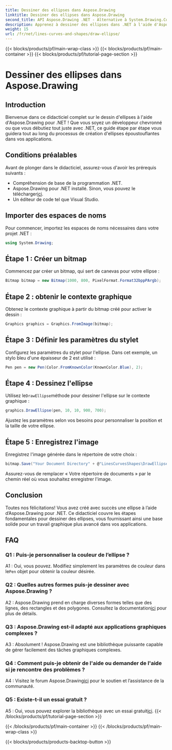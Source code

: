 ```yaml
---
title: Dessiner des ellipses dans Aspose.Drawing
linktitle: Dessiner des ellipses dans Aspose.Drawing
second_title: API Aspose.Drawing .NET - Alternative à System.Drawing.Common
description: Apprenez à dessiner des ellipses dans .NET à l'aide d'Aspose.Drawing. Suivez ce didacticiel étape par étape pour créer des graphiques époustouflants sans effort.
weight: 15
url: /fr/net/lines-curves-and-shapes/draw-ellipse/
---
```


{{< blocks/products/pf/main-wrap-class >}}
{{< blocks/products/pf/main-container >}}
{{< blocks/products/pf/tutorial-page-section >}}

# Dessiner des ellipses dans Aspose.Drawing

## Introduction

Bienvenue dans ce didacticiel complet sur le dessin d'ellipses à l'aide d'Aspose.Drawing pour .NET ! Que vous soyez un développeur chevronné ou que vous débutiez tout juste avec .NET, ce guide étape par étape vous guidera tout au long du processus de création d'ellipses époustouflantes dans vos applications.

## Conditions préalables

Avant de plonger dans le didacticiel, assurez-vous d'avoir les prérequis suivants :

- Compréhension de base de la programmation .NET.
-  Aspose.Drawing pour .NET installé. Sinon, vous pouvez le télécharger[ici](https://releases.aspose.com/drawing/net/).
- Un éditeur de code tel que Visual Studio.

## Importer des espaces de noms

Pour commencer, importez les espaces de noms nécessaires dans votre projet .NET :

```csharp
using System.Drawing;
```

## Étape 1 : Créer un bitmap

Commencez par créer un bitmap, qui sert de canevas pour votre ellipse :

```csharp
Bitmap bitmap = new Bitmap(1000, 800, PixelFormat.Format32bppPArgb);
```

## Étape 2 : obtenir le contexte graphique

Obtenez le contexte graphique à partir du bitmap créé pour activer le dessin :

```csharp
Graphics graphics = Graphics.FromImage(bitmap);
```

## Étape 3 : Définir les paramètres du stylet

Configurez les paramètres du stylet pour l'ellipse. Dans cet exemple, un stylo bleu d'une épaisseur de 2 est utilisé :

```csharp
Pen pen = new Pen(Color.FromKnownColor(KnownColor.Blue), 2);
```

## Étape 4 : Dessinez l'ellipse

 Utilisez le`DrawEllipse`méthode pour dessiner l'ellipse sur le contexte graphique :

```csharp
graphics.DrawEllipse(pen, 10, 10, 900, 700);
```

Ajustez les paramètres selon vos besoins pour personnaliser la position et la taille de votre ellipse.

## Étape 5 : Enregistrez l'image

Enregistrez l'image générée dans le répertoire de votre choix :

```csharp
bitmap.Save("Your Document Directory" + @"LinesCurvesShapes\DrawEllipse_out.png");
```

Assurez-vous de remplacer « Votre répertoire de documents » par le chemin réel où vous souhaitez enregistrer l'image.

## Conclusion

Toutes nos félicitations! Vous avez créé avec succès une ellipse à l’aide d’Aspose.Drawing pour .NET. Ce didacticiel couvre les étapes fondamentales pour dessiner des ellipses, vous fournissant ainsi une base solide pour un travail graphique plus avancé dans vos applications.

## FAQ

### Q1 : Puis-je personnaliser la couleur de l’ellipse ?

 A1 : Oui, vous pouvez. Modifiez simplement les paramètres de couleur dans le`Pen` objet pour obtenir la couleur désirée.

### Q2 : Quelles autres formes puis-je dessiner avec Aspose.Drawing ?

 A2 : Aspose.Drawing prend en charge diverses formes telles que des lignes, des rectangles et des polygones. Consultez la documentation[ici](https://reference.aspose.com/drawing/net/) pour plus de détails.

### Q3 : Aspose.Drawing est-il adapté aux applications graphiques complexes ?

A3 : Absolument ! Aspose.Drawing est une bibliothèque puissante capable de gérer facilement des tâches graphiques complexes.

### Q4 : Comment puis-je obtenir de l'aide ou demander de l'aide si je rencontre des problèmes ?

 A4 : Visitez le forum Aspose.Drawing[ici](https://forum.aspose.com/c/diagram/17) pour le soutien et l’assistance de la communauté.

### Q5 : Existe-t-il un essai gratuit ?

 A5 : Oui, vous pouvez explorer la bibliothèque avec un essai gratuit[ici](https://releases.aspose.com/).
{{< /blocks/products/pf/tutorial-page-section >}}

{{< /blocks/products/pf/main-container >}}
{{< /blocks/products/pf/main-wrap-class >}}

{{< blocks/products/products-backtop-button >}}
